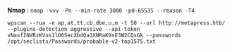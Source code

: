
**Nmap** : 
`nmap -vvv -Pn --min-rate 3000 -p0-65535 --reason -T4`

```
wpscan --rua -e ap,at,tt,cb,dbe,u,m -t 50 --url http://metapress.htb/ --plugins-detection aggressive --api-token vNasfINVRzKVus1lO6SecXbdQa1XNRaK9sE3W2CQxGk --passwords /opt/seclists/Passwords/probable-v2-top1575.txt
```


